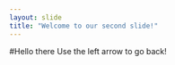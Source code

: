```yaml
---
layout: slide
title: "Welcome to our second slide!"
---
```

#Hello there
Use the left arrow to go back!
